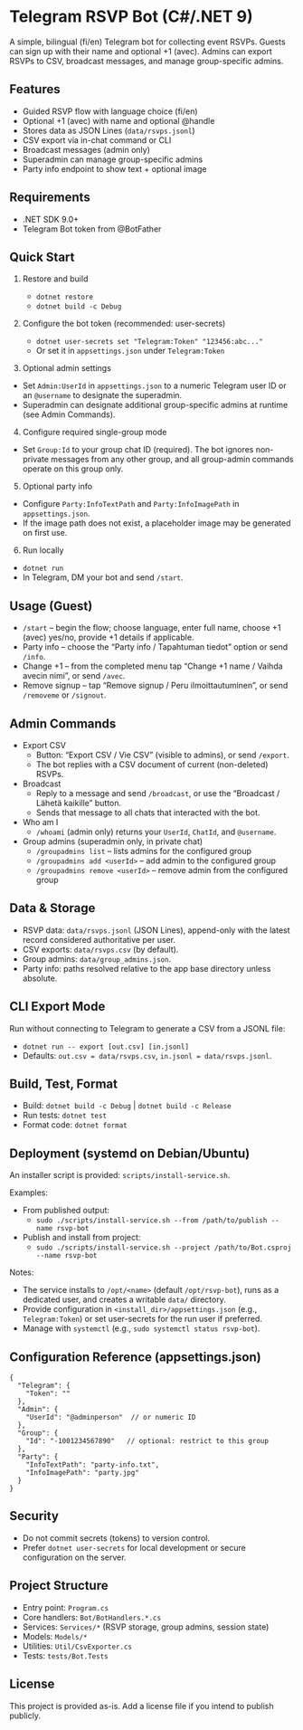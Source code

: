 # Telegram RSVP Bot (C#/.NET 9)

A simple, bilingual (fi/en) Telegram bot for collecting event RSVPs. Guests can sign up with their name and optional +1 (avec). Admins can export RSVPs to CSV, broadcast messages, and manage group-specific admins.

## Features
- Guided RSVP flow with language choice (fi/en)
- Optional +1 (avec) with name and optional @handle
- Stores data as JSON Lines (`data/rsvps.jsonl`)
- CSV export via in-chat command or CLI
- Broadcast messages (admin only)
- Superadmin can manage group-specific admins
- Party info endpoint to show text + optional image

## Requirements
- .NET SDK 9.0+
- Telegram Bot token from @BotFather

## Quick Start
1) Restore and build
   - `dotnet restore`
   - `dotnet build -c Debug`

2) Configure the bot token (recommended: user-secrets)
   - `dotnet user-secrets set "Telegram:Token" "123456:abc..."`
   - Or set it in `appsettings.json` under `Telegram:Token`

3) Optional admin settings
- Set `Admin:UserId` in `appsettings.json` to a numeric Telegram user ID or an `@username` to designate the superadmin.
- Superadmin can designate additional group-specific admins at runtime (see Admin Commands).

4) Configure required single-group mode
- Set `Group:Id` to your group chat ID (required). The bot ignores non-private messages from any other group, and all group-admin commands operate on this group only.

5) Optional party info
- Configure `Party:InfoTextPath` and `Party:InfoImagePath` in `appsettings.json`.
- If the image path does not exist, a placeholder image may be generated on first use.

6) Run locally
- `dotnet run`
- In Telegram, DM your bot and send `/start`.

## Usage (Guest)
- `/start` – begin the flow; choose language, enter full name, choose +1 (avec) yes/no, provide +1 details if applicable.
- Party info – choose the “Party info / Tapahtuman tiedot” option or send `/info`.
- Change +1 – from the completed menu tap “Change +1 name / Vaihda avecin nimi”, or send `/avec`.
- Remove signup – tap “Remove signup / Peru ilmoittautuminen”, or send `/removeme` or `/signout`.

## Admin Commands
- Export CSV
  - Button: “Export CSV / Vie CSV” (visible to admins), or send `/export`.
  - The bot replies with a CSV document of current (non-deleted) RSVPs.
- Broadcast
  - Reply to a message and send `/broadcast`, or use the “Broadcast / Lähetä kaikille” button.
  - Sends that message to all chats that interacted with the bot.
- Who am I
  - `/whoami` (admin only) returns your `UserId`, `ChatId`, and `@username`.
- Group admins (superadmin only, in private chat)
  - `/groupadmins list` – lists admins for the configured group
  - `/groupadmins add <userId>` – add admin to the configured group
  - `/groupadmins remove <userId>` – remove admin from the configured group

## Data & Storage
- RSVP data: `data/rsvps.jsonl` (JSON Lines), append-only with the latest record considered authoritative per user.
- CSV exports: `data/rsvps.csv` (by default).
- Group admins: `data/group_admins.json`.
- Party info: paths resolved relative to the app base directory unless absolute.

## CLI Export Mode
Run without connecting to Telegram to generate a CSV from a JSONL file:
- `dotnet run -- export [out.csv] [in.jsonl]`
- Defaults: `out.csv = data/rsvps.csv`, `in.jsonl = data/rsvps.jsonl`.

## Build, Test, Format
- Build: `dotnet build -c Debug` | `dotnet build -c Release`
- Run tests: `dotnet test`
- Format code: `dotnet format`

## Deployment (systemd on Debian/Ubuntu)
An installer script is provided: `scripts/install-service.sh`.

Examples:
- From published output:
  - `sudo ./scripts/install-service.sh --from /path/to/publish --name rsvp-bot`
- Publish and install from project:
  - `sudo ./scripts/install-service.sh --project /path/to/Bot.csproj --name rsvp-bot`

Notes:
- The service installs to `/opt/<name>` (default `/opt/rsvp-bot`), runs as a dedicated user, and creates a writable `data/` directory.
- Provide configuration in `<install_dir>/appsettings.json` (e.g., `Telegram:Token`) or set user-secrets for the run user if preferred.
- Manage with `systemctl` (e.g., `sudo systemctl status rsvp-bot`).

## Configuration Reference (appsettings.json)
```
{
  "Telegram": {
    "Token": ""
  },
  "Admin": {
    "UserId": "@adminperson"  // or numeric ID
  },
  "Group": {
    "Id": "-1001234567890"   // optional: restrict to this group
  },
  "Party": {
    "InfoTextPath": "party-info.txt",
    "InfoImagePath": "party.jpg"
  }
}
```

## Security
- Do not commit secrets (tokens) to version control.
- Prefer `dotnet user-secrets` for local development or secure configuration on the server.

## Project Structure
- Entry point: `Program.cs`
- Core handlers: `Bot/BotHandlers.*.cs`
- Services: `Services/*` (RSVP storage, group admins, session state)
- Models: `Models/*`
- Utilities: `Util/CsvExporter.cs`
- Tests: `tests/Bot.Tests`

## License
This project is provided as-is. Add a license file if you intend to publish publicly.
